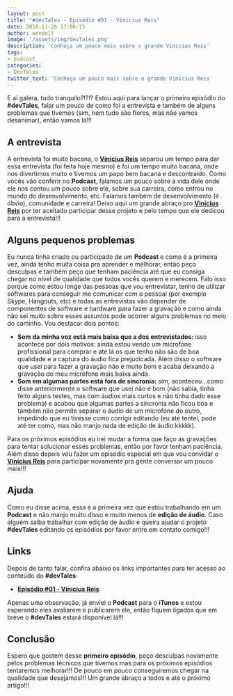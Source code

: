 ```yaml
---
layout: post
title: "#devTales - Episódio #01 - Vinicius Reis"
date: 2016-11-26 17:06:15
author: wendell
image: '/assets/img/devTales.png'
description: 'Conheça um pouco mais sobre o grande Vinicius Reis'
tags:
- podcast
categories:
- DevTales
twitter_text: 'Conheça um pouco mais sobre o grande Vinicius Reis'
---
```


E aí galera, tudo tranquilo?!?!? Estou aqui para lançar o primeiro episódio do **#devTales**, falar um pouco de como foi a entrevista e também de alguns problemas que tivemos (sim, nem tudo são flores, mas não vamos desanimar), então vamos lá!!!

## A entrevista

A entrevista foi muito bacana, o **[Vinicius Reis](https://github.com/vinicius73)** separou um tempo para dar essa entrevista (foi feita hoje mesmo) e foi um tempo muito bacana, onde nos divertimos muito e tivemos um papo bem bacana e descontraído. Como vocês vão conferir no **Podcast**, falamos um pouco sobre a vida dele onde ele nos contou um pouco sobre ele, sobre sua carreira, como entrou no mundo do desenvolvimento, etc. Falamos também de desenvolvimento (é óbvio), comunidade e carreira! Deixo aqui um grande abraço pro **[Vinicius Reis](https://github.com/vinicius73)** por ter aceitado participar desse projeto e pelo tempo que ele dedicou para a entrevista!!!

## Alguns pequenos problemas

Eu nunca tinha criado ou participado de um **Podcast** e como é a primeira vez, ainda tenho muita coisa pra aprender e melhorar, então peço desculpas e também peço que tenham paciência até que eu consiga chegar no nível de qualidade que todos vocês querem e merecem. Falo isso porque como estou longe das pessoas que vou entrevistar, tenho de utilizar softwares para conseguir me comunicar com o pessoal (por exemplo Skype, Hangouts, etc) e todas as entrevistas vão depender de componentes de software e hardware para fazer a gravação e como ainda não sei muito sobre esses assuntos pode ocorrer alguns problemas no meio do caminho. Vou destacar dois pontos:

- **Som da minha voz está mais baixa que a dos entrevistados:** isso acontece por dois motivos: ainda estou vendo um microfone profissional para comprar e até lá os que tenho não são de boa qualidade e a captura do áudio fica prejudicada. Além disso o software que usei para fazer a gravação não é muito bom e acaba deixando a gravação do meu microfone mais baixa ainda.
- **Som em algumas partes está fora de sincronia:** sim, aconteceu...como disse anteriormente o software que usei não é bom (não sabia, tinha feito alguns testes, mas com áudios mais curtos e não tinha dado esse problema) e acabou que algumas partes a sincronia não ficou boa e também não permite separar o áudio de um microfone do outro, impedindo que eu tivesse como corrigir editando (eu até tentei, pode até ter como, mas não manjo nada de edição de áudio kkkkk).

Para os próximos episódios eu irei mudar a forma que faço as gravações para tentar solucionar esses problemas, então por favor tenham paciência. Além disso depois vou fazer um episódio especial em que vou convidar o **[Vinicius Reis](https://github.com/vinicius73)** para participar novamente pra gente conversar um pouco mais!!!

## Ajuda

Como eu disse acima, essa é a primeira vez que estou trabalhando em um **Podcast** e não manjo muito disso e muito menos de **edição de áudio**. Caso alguém saiba trabalhar com edição de áudio e queira ajudar o projeto **#devTales** editando os episódios por favor entre em contato comigo!!!

## Links

Depois de tanto falar, confira abaixo os links importantes para ter acesso ao conteúdo do **#devTales**:

- **[Episódio #01 - Vinicius Reis](https://anchor.fm/dev-tales/episodes/Episdio-01---Vinicius-reis-e3ppja)**

Apenas uma observação, já enviei o **Podcast** para o **iTunes** e estou esperando eles avaliarem e publicarem ele, então fiquem ligados que em breve o **#devTales** estará disponível lá!!!

## Conclusão

Espero que gostem desse **primeiro episódio**, peço desculpas novamente pelos problemas técnicos que tivemos mas para os próximos episódios tentaremos melhorar!!! De pouco em pouco conseguiremos chegar na qualidade que desejamos!!! Um grande abraço a todos e até o próximo artigo!!!
